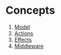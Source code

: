 # Concepts

1. [Model](concepts/Model.md)
2. [Actions](concepts/Actions.md)
3. [Effects](concepts/Effects.md)
4. [Middleware](concepts/Middleware.md)